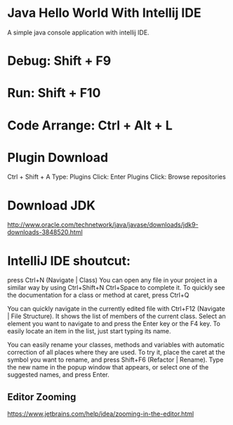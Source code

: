 # Java Hello World With Intellij IDE
A simple java console application with intellij IDE.


# Debug: Shift + F9

# Run: Shift + F10

# Code Arrange: Ctrl + Alt + L

# Plugin Download
Ctrl + Shift + A
Type: Plugins
Click: Enter Plugins
Click: Browse repositories



# Download JDK
http://www.oracle.com/technetwork/java/javase/downloads/jdk9-downloads-3848520.html


# IntelliJ IDE shoutcut: 
press Ctrl+N (Navigate | Class) 
You can open any file in your project in a similar way by using Ctrl+Shift+N
Ctrl+Space to complete it.
To quickly see the documentation for a class or method at caret, press Ctrl+Q

You can quickly navigate in the currently edited file with Ctrl+F12 (Navigate | File Structure).
It shows the list of members of the current class. Select an element you want to navigate to and press the Enter key or the F4 key.
To easily locate an item in the list, just start typing its name.


You can easily rename your classes, methods and variables with automatic correction of all places where they are used.
To try it, place the caret at the symbol you want to rename, and press Shift+F6 (Refactor | Rename). Type the new name in the popup window that appears, or select one of the suggested names, and press Enter.


## Editor Zooming
https://www.jetbrains.com/help/idea/zooming-in-the-editor.html



